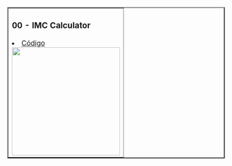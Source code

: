 <table border="2">
  <tr>
    <td>
        <h3>00 - IMC Calculator</h3>
        <li><a href="./00-imc/">Código</a></li>
        <img src="./imc-calculator.gif" width="250px">
    </td>  
  </tr>
</table>
